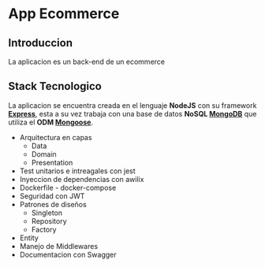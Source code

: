 # App Ecommerce

## Introduccion

La aplicacion es un back-end de un ecommerce

## Stack Tecnologico

La aplicacion se encuentra creada en el lenguaje **NodeJS** con su framework **[Express](https://expressjs.com/)**, esta
a su vez trabaja con una
base de datos **NoSQL [MongoDB](https://www.mongodb.com/docs/manual/)** que utiliza el
**ODM [Mongoose](https://mongoosejs.com/docs/guide.html)**.

- Arquitectura en capas
    - Data
    - Domain
    - Presentation
- Test unitarios e intreagales con jest
- Inyeccion de dependencias con awilix
- Dockerfile - docker-compose
- Seguridad con JWT
- Patrones de diseños
    - Singleton
    - Repository
    - Factory
- Entity
- Manejo de Middlewares
- Documentacion con Swagger
